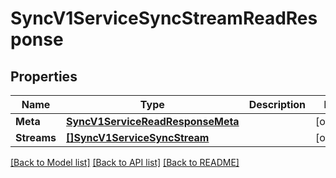 # SyncV1ServiceSyncStreamReadResponse

## Properties

Name | Type | Description | Notes
------------ | ------------- | ------------- | -------------
**Meta** | [**SyncV1ServiceReadResponseMeta**](sync_v1_serviceReadResponse_meta.md) |  | [optional] 
**Streams** | [**[]SyncV1ServiceSyncStream**](sync.v1.service.sync_stream.md) |  | [optional] 

[[Back to Model list]](../README.md#documentation-for-models) [[Back to API list]](../README.md#documentation-for-api-endpoints) [[Back to README]](../README.md)


